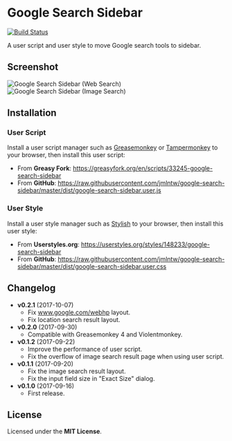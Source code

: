 # Google Search Sidebar

[![Build Status](https://travis-ci.org/jmlntw/google-search-sidebar.svg?branch=master)](https://travis-ci.org/jmlntw/google-search-sidebar)

A user script and user style to move Google search tools to sidebar.

## Screenshot

![Google Search Sidebar (Web Search)](https://raw.githubusercontent.com/jmlntw/google-search-sidebar/master/screenshot-web.png)
![Google Search Sidebar (Image Search)](https://raw.githubusercontent.com/jmlntw/google-search-sidebar/master/screenshot-image.png)

## Installation

### User Script

Install a user script manager such as [Greasemonkey](http://www.greasespot.net/) or [Tampermonkey](https://tampermonkey.net/) to your browser, then install this user script:

* From **Greasy Fork**: https://greasyfork.org/en/scripts/33245-google-search-sidebar
* From **GitHub**: https://raw.githubusercontent.com/jmlntw/google-search-sidebar/master/dist/google-search-sidebar.user.js

### User Style

Install a user style manager such as [Stylish](https://userstyles.org/help/stylish) to your browser, then install this user style:

* From **Userstyles.org**: https://userstyles.org/styles/148233/google-search-sidebar
* From **GitHub**: https://raw.githubusercontent.com/jmlntw/google-search-sidebar/master/dist/google-search-sidebar.user.css

## Changelog

* **v0.2.1** (2017-10-07)
  * Fix www.google.com/webhp layout.
  * Fix location search result layout.
* **v0.2.0** (2017-09-30)
  * Compatible with Greasemonkey 4 and Violentmonkey.
* **v0.1.2** (2017-09-22)
  * Improve the performance of user script.
  * Fix the overflow of image search result page when using user script.
* **v0.1.1** (2017-09-20)
  * Fix the image search result layout.
  * Fix the input field size in "Exact Size" dialog.
* **v0.1.0** (2017-09-16)
  * First release.

## License

Licensed under the **MIT License**.
